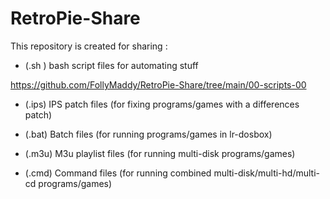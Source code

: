 # RetroPie-Share

This repository is created for sharing :

 - (.sh ) bash script files for automating stuff
 
https://github.com/FollyMaddy/RetroPie-Share/tree/main/00-scripts-00
 

 - (.ips) IPS patch files (for fixing programs/games with a differences patch)
 
 - (.bat) Batch files (for running programs/games in lr-dosbox)
 
 - (.m3u) M3u playlist files (for running multi-disk programs/games)
 
 - (.cmd) Command files (for running combined multi-disk/multi-hd/multi-cd programs/games)
 

 
 
 
